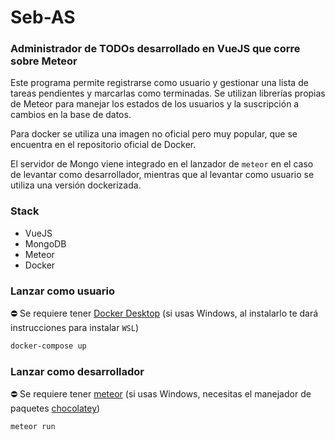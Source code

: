 # Seb-AS
### Administrador de TODOs desarrollado en VueJS que corre sobre Meteor

Este programa permite registrarse como usuario y gestionar una lista de tareas pendientes y marcarlas como terminadas. Se utilizan librerías propias de Meteor para manejar los estados de los usuarios y la suscripción a cambios en la base de datos.

Para docker se utiliza una imagen no oficial pero muy popular, que se encuentra en el repositorio oficial de Docker.

El servidor de Mongo viene integrado en el lanzador de `meteor` en el caso de levantar como desarrollador, mientras que al levantar como usuario se utiliza una versión dockerizada.

### Stack
* VueJS
* MongoDB
* Meteor
* Docker

### Lanzar como usuario
⛔ Se requiere tener [Docker Desktop](https://www.docker.com/products/docker-desktop) (si usas Windows, al instalarlo te dará instrucciones para instalar `WSL`)
```sh
docker-compose up
```

### Lanzar como desarrollador
⛔ Se requiere tener [meteor](https://www.meteor.com/install) (si usas Windows, necesitas el manejador de paquetes [chocolatey](https://chocolatey.org))
```sh
meteor run
```